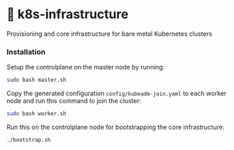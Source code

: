 # 🚀 k8s-infrastructure
Provisioning and core infrastructure for bare metal Kubernetes clusters

### Installation

Setup the controlplane on the master node by running:
```bash
sudo bash master.sh
```

Copy the generated configuration `config/kubeadm-join.yaml` to each worker node and run this command to join the cluster:
```bash
sudo bash worker.sh 
``` 

Run this on the controlplane node for bootstrapping the core infrastructure:
```bash
./bootstrap.sh
``` 